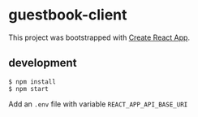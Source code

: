 # guestbook-client

This project was bootstrapped with [Create React App](https://github.com/facebook/create-react-app).

## development

```
$ npm install
$ npm start
```

Add an `.env` file with variable `REACT_APP_API_BASE_URI`